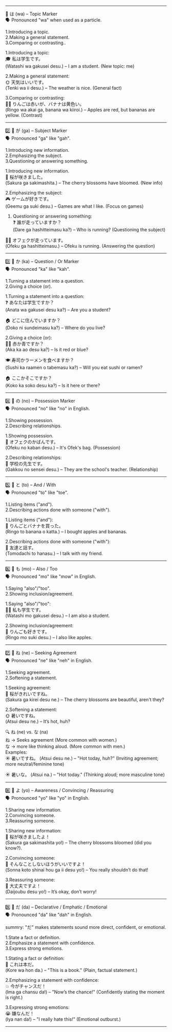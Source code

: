
-------------------------------------------------------------------------------------------------------------------------  
🔹 は (wa) – Topic Marker  
🗣 Pronounced "wa" when used as a particle.  
  
1.Introducing a topic.  
2.Making a general statement.  
3.Comparing or contrasting..  
  
1.Introducing a topic:  
🎓 私は学生です。  
(Watashi wa gakusei desu.) – I am a student. (New topic: me)  
  
2.Making a general statement:  
🌞 天気はいいです。  
(Tenki wa ii desu.) – The weather is nice. (General fact)  
  
3.Comparing or contrasting:  
🍎🍌 りんごは赤いが、バナナは黄色い。  
(Ringo wa akai ga, banana wa kiiroi.) – Apples are red, but bananas are yellow. (Contrast)  
  
-------------------------------------------------------------------------------------------------------------------------  
  
2️⃣ 🔹 が (ga) – Subject Marker  
🗣 Pronounced "ga" like "gah".  
  
1.Introducing new information.  
2.Emphasizing the subject.  
3.Questioning or answering something.  
  
1.Introducing new information.  
🌸 桜が咲きました。  
(Sakura ga sakimashita.) – The cherry blossoms have bloomed. (New info)  
  
2.Emphasizing the subject:  
🎮 ゲームが好きです。  
(Geemu ga suki desu.) – Games are what I like. (Focus on games)  
  
1. Questioning or answering something:  
❓ 誰が走っていますか？  
(Dare ga hashitteimasu ka?) – Who is running? (Questioning the subject)  
  
🏃‍♂️ オフェクが走っています。  
(Ofeku ga hashitteimasu.) – Ofeku is running. (Answering the question)  
  
-------------------------------------------------------------------------------------------------------------------------  
  
3️⃣ 🔹 か (ka) – Question / Or Marker  
🗣 Pronounced "ka" like "kah".  
  
1.Turning a statement into a question.  
2.Giving a choice (or).  
  
1.Turning a statement into a question:  
❓ あなたは学生ですか？  
(Anata wa gakusei desu ka?) – Are you a student?  
  
🏠 どこに住んでいますか？  
(Doko ni sundeimasu ka?) – Where do you live?  
  
2.Giving a choice (or):  
🔴🔵 赤か青ですか？  
(Aka ka ao desu ka?) – Is it red or blue?  
  
🍽️ 寿司かラーメンを食べますか？  
(Sushi ka raamen o tabemasu ka?) – Will you eat sushi or ramen?  
  
🏠 ここかそこですか？  
(Koko ka soko desu ka?) – Is it here or there?  
  
-------------------------------------------------------------------------------------------------------------------------  
  
4️⃣ 🔹 の (no) – Possession Marker  
🗣 Pronounced "no" like "no" in English.  
  
1.Showing possession.  
2.Describing relationships.  
  
1.Showing possession.  
🎒 オフェクのかばんです。  
(Ofeku no kaban desu.) – It's Ofek's bag. (Possession)  
  
2.Describing relationships:  
🏫 学校の先生です。  
(Gakkou no sensei desu.) – They are the school's teacher. (Relationship)  
  
-------------------------------------------------------------------------------------------------------------------------  
  
5️⃣ 🔹 と (to) – And / With  
🗣 Pronounced "to" like "toe".  
  
1.Listing items ("and").  
2.Describing actions done with someone ("with").  
  
1.Listing items ("and"):  
🍎 りんごとバナナを買った。  
(Ringo to banana o katta.) – I bought apples and bananas.  
  
2.Describing actions done with someone ("with"):  
👫 友達と話す。  
(Tomodachi to hanasu.) – I talk with my friend.  
  
-------------------------------------------------------------------------------------------------------------------------  
  
6️⃣ 🔹 も (mo) – Also / Too  
🗣 Pronounced "mo" like "mow" in English.  
  
1.Saying "also"/"too".  
2.Showing inclusion/agreement.  
  
1.Saying "also"/"too":  
👨‍🎓 私も学生です。  
(Watashi mo gakusei desu.) – I am also a student.  
  
2.Showing inclusion/agreement:  
🍎 りんごも好きです。  
(Ringo mo suki desu.) – I also like apples.  
  
-------------------------------------------------------------------------------------------------------------------------  
  
7️⃣ 🔹 ね (ne) – Seeking Agreement  
🗣 Pronounced "ne" like "neh" in English.  
  
1.Seeking agreement.  
2.Softening a statement.  
  
1.Seeking agreement:  
🌸 桜がきれいですね。  
(Sakura ga kirei desu ne.) – The cherry blossoms are beautiful, aren't they?  
  
2.Softening a statement:  
🌞 暑いですね。  
(Atsui desu ne.) – It’s hot, huh?  
  
🔍 ね (ne) vs. な (na)  
ね → Seeks agreement (More common with women.)  
な → more like thinking aloud. (More common with men.)  
Examples:  
☀️ 暑いですね。 (Atsui desu ne.) – "Hot today, huh?" (Inviting agreement; more neutral/feminine tone)  
  
☀️ 暑いな。 (Atsui na.) – "Hot today." (Thinking aloud; more masculine tone)  
  
-------------------------------------------------------------------------------------------------------------------------  
  
8️⃣ 🔹 よ (yo) – Awareness / Convincing / Reassuring  
🗣 Pronounced "yo" like "yo" in English.  
  
1.Sharing new information.  
2.Convincing someone.  
3.Reassuring someone.  
  
1.Sharing new information:  
🌸 桜が咲きましたよ！  
(Sakura ga sakimashita yo!) – The cherry blossoms bloomed (did you know?).  
  
2.Convincing someone:  
🚫 そんなことしないほうがいいですよ！  
(Sonna koto shinai hou ga ii desu yo!) – You really shouldn’t do that!  
  
3.Reassuring someone:  
💊 大丈夫ですよ！  
(Daijoubu desu yo!) – It’s okay, don’t worry!  
  
-------------------------------------------------------------------------------------------------------------------------  
  
9️⃣ 🔹 だ (da) – Declarative / Emphatic / Emotional  
🗣 Pronounced "da" like "dah" in English.  
  
summry: "だ" makes statements sound more direct, confident, or emotional.  
  
1.State a fact or definition.  
2.Emphasize a statement with confidence.  
3.Express strong emotions.  
  
1.Stating a fact or definition:  
📖 これは本だ。  
(Kore wa hon da.) – "This is a book." (Plain, factual statement.)  
  
2.Emphasizing a statement with confidence:  
💥 今がチャンスだ！  
(Ima ga chansu da!) – "Now’s the chance!" (Confidently stating the moment is right.)  
  
3.Expressing strong emotions:  
😭 嫌なんだ！  
(Iya nan da!) – "I really hate this!" (Emotional outburst.)  
  
-------------------------------------------------------------------------------------------------------------------------